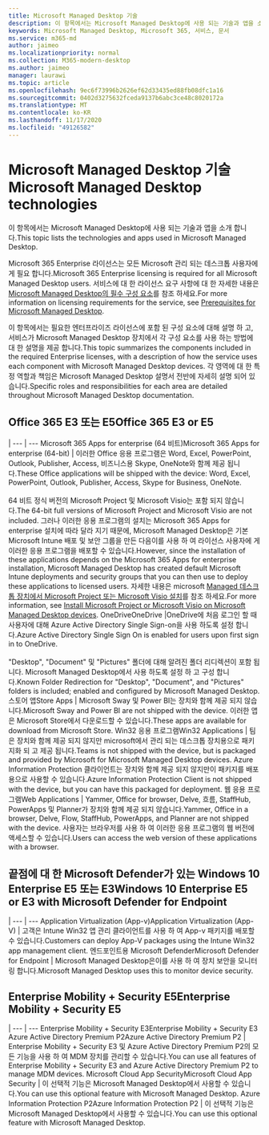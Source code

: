 ```yaml
---
title: Microsoft Managed Desktop 기술
description: 이 항목에서는 Microsoft Managed Desktop에 사용 되는 기술과 앱을 소개 합니다.
keywords: Microsoft Managed Desktop, Microsoft 365, 서비스, 문서
ms.service: m365-md
author: jaimeo
ms.localizationpriority: normal
ms.collection: M365-modern-desktop
ms.author: jaimeo
manager: laurawi
ms.topic: article
ms.openlocfilehash: 9ec6f73996b2626ef62d33435ed88fb08dfc1a16
ms.sourcegitcommit: 0402d3275632fceda9137b6abc3ce48c8020172a
ms.translationtype: MT
ms.contentlocale: ko-KR
ms.lasthandoff: 11/17/2020
ms.locfileid: "49126582"
---
```

# <a name="microsoft-managed-desktop-technologies"></a><span data-ttu-id="b918d-104">Microsoft Managed Desktop 기술</span><span class="sxs-lookup"><span data-stu-id="b918d-104">Microsoft Managed Desktop technologies</span></span>

<span data-ttu-id="b918d-105">이 항목에서는 Microsoft Managed Desktop에 사용 되는 기술과 앱을 소개 합니다.</span><span class="sxs-lookup"><span data-stu-id="b918d-105">This topic lists the technologies and apps used in Microsoft Managed Desktop.</span></span>

<!-- Microsoft 365 E5; Device as a Service -->
<!-- in O365 table, standard suite, removed this sentence "Please see the Installation of Project/Visio 64bit Click to Run Addendum for important deployment instructions. -->

<span data-ttu-id="b918d-106">Microsoft 365 Enterprise 라이선스는 모든 Microsoft 관리 되는 데스크톱 사용자에 게 필요 합니다.</span><span class="sxs-lookup"><span data-stu-id="b918d-106">Microsoft 365 Enterprise licensing is required for all Microsoft Managed Desktop users.</span></span> <span data-ttu-id="b918d-107">서비스에 대 한 라이선스 요구 사항에 대 한 자세한 내용은 [Microsoft Managed Desktop의 필수 구성 요소](../get-ready/prerequisites.md)를 참조 하세요.</span><span class="sxs-lookup"><span data-stu-id="b918d-107">For more information on licensing requirements for the service, see [Prerequisites for Microsoft Managed Desktop](../get-ready/prerequisites.md).</span></span>

<span data-ttu-id="b918d-108">이 항목에서는 필요한 엔터프라이즈 라이선스에 포함 된 구성 요소에 대해 설명 하 고, 서비스가 Microsoft Managed Desktop 장치에서 각 구성 요소를 사용 하는 방법에 대 한 설명을 제공 합니다.</span><span class="sxs-lookup"><span data-stu-id="b918d-108">This topic summarizes the components included in the required Enterprise licenses, with a description of how the service uses each component with Microsoft Managed Desktop devices.</span></span> <span data-ttu-id="b918d-109">각 영역에 대 한 특정 역할과 책임은 Microsoft Managed Desktop 설명서 전반에 자세히 설명 되어 있습니다.</span><span class="sxs-lookup"><span data-stu-id="b918d-109">Specific roles and responsibilities for each area are detailed throughout Microsoft Managed Desktop documentation.</span></span> 

## <a name="office-365-e3-or-e5"></a><span data-ttu-id="b918d-110">Office 365 E3 또는 E5</span><span class="sxs-lookup"><span data-stu-id="b918d-110">Office 365 E3 or E5</span></span>
 |
 --- | ---
<span data-ttu-id="b918d-111">Microsoft 365 Apps for enterprise (64 비트)</span><span class="sxs-lookup"><span data-stu-id="b918d-111">Microsoft 365 Apps for enterprise (64-bit)</span></span> | <span data-ttu-id="b918d-112">이러한 Office 응용 프로그램은 Word, Excel, PowerPoint, Outlook, Publisher, Access, 비즈니스용 Skype, OneNote와 함께 제공 됩니다.</span><span class="sxs-lookup"><span data-stu-id="b918d-112">These Office applications will be shipped with the device: Word, Excel, PowerPoint, Outlook, Publisher, Access, Skype for Business, OneNote.</span></span><br><br><span data-ttu-id="b918d-113">64 비트 정식 버전의 Microsoft Project 및 Microsoft Visio는 포함 되지 않습니다.</span><span class="sxs-lookup"><span data-stu-id="b918d-113">The 64-bit full versions of Microsoft Project and Microsoft Visio are not included.</span></span> <span data-ttu-id="b918d-114">그러나 이러한 응용 프로그램의 설치는 Microsoft 365 Apps for enterprise 설치에 따라 달라 지기 때문에, Microsoft Managed Desktop은 기본 Microsoft Intune 배포 및 보안 그룹을 만든 다음이를 사용 하 여 라이선스 사용자에 게 이러한 응용 프로그램을 배포할 수 있습니다.</span><span class="sxs-lookup"><span data-stu-id="b918d-114">However, since the installation of these applications depends on the Microsoft 365 Apps for enterprise installation, Microsoft Managed Desktop has created default Microsoft Intune deployments and security groups that you can then use to deploy these applications to licensed users.</span></span> <span data-ttu-id="b918d-115">자세한 내용은 microsoft [Managed 데스크톱 장치에서 Microsoft Project 또는 Microsoft Visio 설치](../get-started/project-visio.md)를 참조 하세요.</span><span class="sxs-lookup"><span data-stu-id="b918d-115">For more information, see [Install Microsoft Project or Microsoft Visio on Microsoft Managed Desktop devices](../get-started/project-visio.md).</span></span>
<span data-ttu-id="b918d-116">OneDrive</span><span class="sxs-lookup"><span data-stu-id="b918d-116">OneDrive</span></span> |<span data-ttu-id="b918d-117">OneDrive에 처음 로그인 할 때 사용자에 대해 Azure Active Directory Single Sign-on을 사용 하도록 설정 합니다.</span><span class="sxs-lookup"><span data-stu-id="b918d-117">Azure Active Directory Single Sign On is enabled for users upon first sign in to OneDrive.</span></span><br><br><span data-ttu-id="b918d-118">"Desktop", "Document" 및 "Pictures" 폴더에 대해 알려진 폴더 리디렉션이 포함 됩니다. Microsoft Managed Desktop에서 사용 하도록 설정 하 고 구성 합니다.</span><span class="sxs-lookup"><span data-stu-id="b918d-118">Known Folder Redirection for "Desktop", "Document", and "Pictures" folders is included; enabled and configured by Microsoft Managed Desktop.</span></span>
<span data-ttu-id="b918d-119">스토어 앱</span><span class="sxs-lookup"><span data-stu-id="b918d-119">Store Apps</span></span> |    <span data-ttu-id="b918d-120">Microsoft Sway 및 Power BI는 장치와 함께 제공 되지 않습니다.</span><span class="sxs-lookup"><span data-stu-id="b918d-120">Microsoft Sway and Power BI are not shipped with the device.</span></span> <span data-ttu-id="b918d-121">이러한 앱은 Microsoft Store에서 다운로드할 수 있습니다.</span><span class="sxs-lookup"><span data-stu-id="b918d-121">These apps are available for download from Microsoft Store.</span></span>
<span data-ttu-id="b918d-122">Win32 응용 프로그램</span><span class="sxs-lookup"><span data-stu-id="b918d-122">Win32 Applications</span></span> |    <span data-ttu-id="b918d-123">팀은 장치와 함께 제공 되지 않지만 microsoft에서 관리 되는 데스크톱 장치용으로 패키지화 되 고 제공 됩니다.</span><span class="sxs-lookup"><span data-stu-id="b918d-123">Teams is not shipped with the device, but is packaged and provided by Microsoft for Microsoft Managed Desktop devices.</span></span> <span data-ttu-id="b918d-124">Azure Information Protection 클라이언트는 장치와 함께 제공 되지 않지만이 패키지를 배포용으로 사용할 수 있습니다.</span><span class="sxs-lookup"><span data-stu-id="b918d-124">Azure Information Protection Client is not shipped with the device, but you can have this packaged for deployment.</span></span>
<span data-ttu-id="b918d-125">웹 응용 프로그램</span><span class="sxs-lookup"><span data-stu-id="b918d-125">Web Applications</span></span> |  <span data-ttu-id="b918d-126">Yammer, Office for browser, Delve, 흐름, StaffHub, PowerApps 및 Planner가 장치와 함께 제공 되지 않습니다.</span><span class="sxs-lookup"><span data-stu-id="b918d-126">Yammer, Office in a browser, Delve, Flow, StaffHub, PowerApps, and Planner are not shipped with the device.</span></span> <span data-ttu-id="b918d-127">사용자는 브라우저를 사용 하 여 이러한 응용 프로그램의 웹 버전에 액세스할 수 있습니다.</span><span class="sxs-lookup"><span data-stu-id="b918d-127">Users can access the web version of these applications with a browser.</span></span>


## <a name="windows-10-enterprise-e5-or-e3-with-microsoft-defender-for-endpoint"></a><span data-ttu-id="b918d-128">끝점에 대 한 Microsoft Defender가 있는 Windows 10 Enterprise E5 또는 E3</span><span class="sxs-lookup"><span data-stu-id="b918d-128">Windows 10 Enterprise E5 or E3 with Microsoft Defender for Endpoint</span></span>

 |
 --- | ---
<span data-ttu-id="b918d-129">Application Virtualization (App-v)</span><span class="sxs-lookup"><span data-stu-id="b918d-129">Application Virtualization (App-V)</span></span> |    <span data-ttu-id="b918d-130">고객은 Intune Win32 앱 관리 클라이언트를 사용 하 여 App-v 패키지를 배포할 수 있습니다.</span><span class="sxs-lookup"><span data-stu-id="b918d-130">Customers can deploy App-V packages using the Intune Win32 app management client.</span></span>
<span data-ttu-id="b918d-131">엔드포인트용 Microsoft Defender</span><span class="sxs-lookup"><span data-stu-id="b918d-131">Microsoft Defender for Endpoint</span></span> |    <span data-ttu-id="b918d-132">Microsoft Managed Desktop은이를 사용 하 여 장치 보안을 모니터링 합니다.</span><span class="sxs-lookup"><span data-stu-id="b918d-132">Microsoft Managed Desktop uses this to monitor device security.</span></span> 

## <a name="enterprise-mobility--security-e5"></a><span data-ttu-id="b918d-133">Enterprise Mobility + Security E5</span><span class="sxs-lookup"><span data-stu-id="b918d-133">Enterprise Mobility + Security E5</span></span>

 |
 --- | ---
<span data-ttu-id="b918d-134">Enterprise Mobility + Security E3</span><span class="sxs-lookup"><span data-stu-id="b918d-134">Enterprise Mobility + Security E3</span></span><br><span data-ttu-id="b918d-135">Azure Active Directory Premium P2</span><span class="sxs-lookup"><span data-stu-id="b918d-135">Azure Active Directory Premium P2</span></span> |    <span data-ttu-id="b918d-136">Enterprise Mobility + Security E3 및 Azure Active Directory Premium P2의 모든 기능을 사용 하 여 MDM 장치를 관리할 수 있습니다.</span><span class="sxs-lookup"><span data-stu-id="b918d-136">You can use all features of Enterprise Mobility + Security E3 and Azure Active Directory Premium P2 to manage MDM devices.</span></span>
<span data-ttu-id="b918d-137">Microsoft Cloud App Security</span><span class="sxs-lookup"><span data-stu-id="b918d-137">Microsoft Cloud App Security</span></span> |  <span data-ttu-id="b918d-138">이 선택적 기능은 Microsoft Managed Desktop에서 사용할 수 있습니다.</span><span class="sxs-lookup"><span data-stu-id="b918d-138">You can use this optional feature with Microsoft Managed Desktop.</span></span>
<span data-ttu-id="b918d-139">Azure Information Protection P2</span><span class="sxs-lookup"><span data-stu-id="b918d-139">Azure Information Protection P2</span></span>  | <span data-ttu-id="b918d-140">이 선택적 기능은 Microsoft Managed Desktop에서 사용할 수 있습니다.</span><span class="sxs-lookup"><span data-stu-id="b918d-140">You can use this optional feature with Microsoft Managed Desktop.</span></span>
